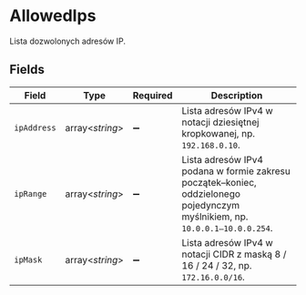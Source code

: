 # AllowedIps

Lista dozwolonych adresów IP.


## Fields

| Field                                                                                                                       | Type                                                                                                                        | Required                                                                                                                    | Description                                                                                                                 |
| --------------------------------------------------------------------------------------------------------------------------- | --------------------------------------------------------------------------------------------------------------------------- | --------------------------------------------------------------------------------------------------------------------------- | --------------------------------------------------------------------------------------------------------------------------- |
| `ipAddress`                                                                                                                 | array<*string*>                                                                                                             | :heavy_minus_sign:                                                                                                          | Lista adresów IPv4 w notacji dziesiętnej kropkowanej, np. `192.168.0.10`.                                                   |
| `ipRange`                                                                                                                   | array<*string*>                                                                                                             | :heavy_minus_sign:                                                                                                          | Lista adresów IPv4 podana w formie zakresu początek–koniec, oddzielonego pojedynczym myślnikiem, np. `10.0.0.1–10.0.0.254`. |
| `ipMask`                                                                                                                    | array<*string*>                                                                                                             | :heavy_minus_sign:                                                                                                          | Lista adresów IPv4 w notacji CIDR z maską 8 / 16 / 24 / 32, np. `172.16.0.0/16`.                                            |